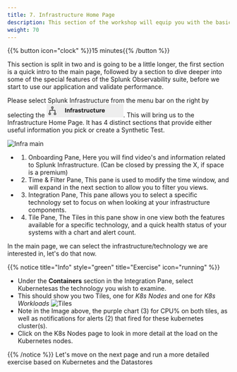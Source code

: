 ```yaml
---
title: 7. Infrastructure Home Page
description: This section of the workshop will equip you with the basic understanding of the Kubernetes and Database Navigators in the infrastructure section.
weight: 70
---
```


{{% button icon="clock" %}}15 minutes{{% /button %}}

This section is split in two and is going to be a little longer, the first section is a quick intro to the main page, followed by a section to dive deeper into some of the special features of the Splunk Observability suite, before we start to use our application and validate performance.

Please select Splunk Infrastructure from the menu bar on the right by selecting the ![Infra-monitoring](../images/inframon-icon.png?classes=inline&height=25px). This will bring us to the Infrastructure Home Page. It has 4 distinct sections that provide either useful information you pick or create a Synthetic Test.

![Infra main](../images/infrastructure-main.png?width=40vw)

* 1. Onboarding Pane, Here you will find video's and information related to Splunk Infrastructure. (Can be closed by pressing the X, if space is a premium)
* 2. Time & Filter Pane, This pane is used to modify the time window, and will expand in the next section to allow you to filter you views.
* 3. Integration Pane, This pane allows you to select a specific technology set  to focus on when looking at your infrastructure components.
* 4. Tile Pane, The Tiles in this  pane show in one view both the features available for a specific technology, and a quick  health status of your systems with a chart and alert count.

In the main page, we can select the infrastructure/technology we are interested in, let's do that now.

 {{% notice title="Info" style="green" title="Exercise" icon="running" %}}

* Under the **Containers** section in the Integration Pane, select Kubernetesas the technology you wish to examine.
* This should show you two Tiles, one for *K8s Nodes* and one for *K8s Workloads*
![Tiles](../images/kubernetes-tiles.png?width=20vw)
* Note in the Image above, the purple chart (3) for CPU% on both tiles, as well as notifications for alerts (2) that fired for these kubernetes cluster(s).
* Click on the K8s Nodes page to look in more detail at the load on the Kubernetes nodes.

{{% /notice %}}
Let's move on  the next page and run a more detailed exercise based on Kubernetes and the Datastores
